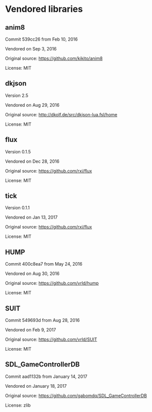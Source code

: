 # Vendored libraries

## anim8

Commit 539cc26 from Feb 10, 2016

Vendored on Sep 3, 2016

Original source: https://github.com/kikito/anim8

License: MIT

## dkjson

Version 2.5

Vendored on Aug 29, 2016

Original source: http://dkolf.de/src/dkjson-lua.fsl/home

License: MIT

## flux

Version 0.1.5

Vendored on Dec 28, 2016

Original source: https://github.com/rxi/flux

License: MIT

## tick

Version 0.1.1

Vendored on Jan 13, 2017

Original source: https://github.com/rxi/flux

License: MIT

## HUMP

Commit 400c8ea7 from May 24, 2016

Vendored on Aug 30, 2016

Original source: https://github.com/vrld/hump

License: MIT

## SUIT

Commit 549693d from Aug 28, 2016

Vendored on Feb 9, 2017

Original source: https://github.com/vrld/SUIT

License: MIT

## SDL\_GameControllerDB

Commit aad1132b from January 14, 2017

Vendored on January 18, 2017

Original source: https://github.com/gabomdq/SDL_GameControllerDB

License: zlib
